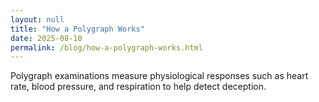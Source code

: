 ```yaml
---
layout: null
title: "How a Polygraph Works"
date: 2025-08-10
permalink: /blog/how-a-polygraph-works.html
---
```


Polygraph examinations measure physiological responses such as heart rate, blood pressure, and respiration to help detect deception.


